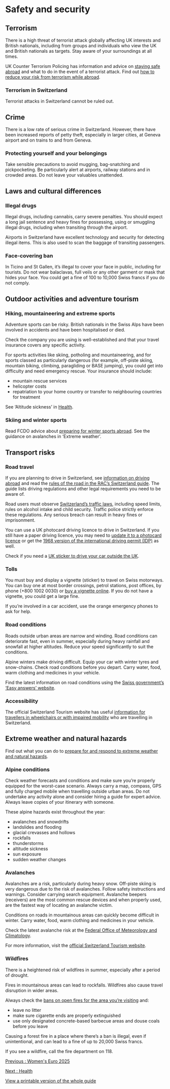 # Safety and security

## Terrorism

There is a high threat of terrorist attack globally affecting UK interests and British nationals, including from groups and individuals who view the UK and British nationals as targets. Stay aware of your surroundings at all times.

UK Counter Terrorism Policing has information and advice on [staying safe abroad](https://www.counterterrorism.police.uk/safetyadvice/) and what to do in the event of a terrorist attack. Find out [how to reduce your risk from terrorism while abroad](https://www.gov.uk/guidance/reduce-your-risk-from-terrorism-while-abroad).

### Terrorism in Switzerland

Terrorist attacks in Switzerland cannot be ruled out.

## Crime

There is a low rate of serious crime in Switzerland. However, there have been increased reports of petty theft, especially in larger cities, at Geneva airport and on trains to and from Geneva.

### Protecting yourself and your belongings

Take sensible precautions to avoid mugging, bag-snatching and pickpocketing. Be particularly alert at airports, railway stations and in crowded areas. Do not leave your valuables unattended.

## Laws and cultural differences

### Illegal drugs

Illegal drugs, including cannabis, carry severe penalties. You should expect a long jail sentence and heavy fines for possessing, using or smuggling illegal drugs, including when transiting through the airport.

Airports in Switzerland have excellent technology and security for detecting illegal items. This is also used to scan the baggage of transiting passengers.

### Face-covering ban

In Ticino and St Gallen, it’s illegal to cover your face in public, including for tourists. Do not wear balaclavas, full veils or any other garment or mask that hides your face. You could get a fine of 100 to 10,000 Swiss francs if you do not comply.

## Outdoor activities and adventure tourism

### Hiking, mountaineering and extreme sports

Adventure sports can be risky. British nationals in the Swiss Alps have been involved in accidents and have been hospitalised or died.

Check the company you are using is well-established and that your travel insurance covers any specific activity.

For sports activities like skiing, potholing and mountaineering, and for sports classed as particularly dangerous (for example, off-piste skiing, mountain biking, climbing, paragliding or BASE jumping), you could get into difficulty and need emergency rescue. Your insurance should include:

* mountain rescue services
* helicopter costs
* repatriation to your home country or transfer to neighbouring countries for treatment

See ‘Altitude sickness’ in [Health](/foreign-travel-advice/switzerland/health#health-risks).

### Skiing and winter sports

Read FCDO advice about [preparing for winter sports abroad](https://www.gov.uk/guidance/winter-sports-stay-safe-on-the-slopes). See the guidance on avalanches in ‘Extreme weather’.

## Transport risks

### Road travel

If you are planning to drive in Switzerland, see [information on driving abroad](https://www.gov.uk/driving-abroad) and read the [rules of the road in the RAC’s Switzerland guide](https://www.rac.co.uk/drive/travel/country/switzerland/). The guide lists driving regulations and other legal requirements you need to be aware of.

Road users must observe [Switzerland’s traffic laws](https://www.ch.ch/en/how-behave-road-traffic/), including speed limits, rules on alcohol intake and child security. Traffic police strictly enforce these regulations. Any serious breach can result in heavy fines or imprisonment.

You can use a UK photocard driving licence to drive in Switzerland. If you still have a paper driving licence, you may need to [update it to a photocard licence](https://www.gov.uk/exchange-paper-driving-licence) or get the [1968 version of the international driving permit (IDP)](https://www.gov.uk/driving-abroad/international-driving-permit) as well.

Check if you need a [UK sticker to drive your car outside the UK](https://www.gov.uk/displaying-number-plates/flags-identifiers-and-stickers).

### Tolls

You must buy and display a vignette (sticker) to travel on Swiss motorways. You can buy one at most border crossings, petrol stations, post offices, by phone (+800 1002 0030) or [buy a vignette online](https://www.ch.ch/en/swiss-motorway-sticker/). If you do not have a vignette, you could get a large fine.

If you’re involved in a car accident, use the orange emergency phones to ask for help.

### Road conditions

Roads outside urban areas are narrow and winding. Road conditions can deteriorate fast, even in summer, especially during heavy rainfall and snowfall at higher altitudes. Reduce your speed significantly to suit the conditions.

Alpine winters make driving difficult. Equip your car with winter tyres and snow-chains. Check road conditions before you depart. Carry water, food, warm clothing and medicines in your vehicle.

Find the latest information on road conditions using the [Swiss government’s ‘Easy answers’ website](https://www.ch.ch/en/travel-and-emigrate/useful-travel-information/#car-travel-traffic-information).

### Accessibility

The official Switzerland Tourism website has useful [information for travellers in wheelchairs or with impaired mobility](https://www.myswitzerland.com/en-ch/planning/transport-accommodation/barrier-free-travel/) who are travelling in Switzerland.

## Extreme weather and natural hazards

Find out what you can do to [prepare for and respond to extreme weather and natural hazards](https://www.gov.uk/guidance/tropical-cyclones).

### Alpine conditions

Check weather forecasts and conditions and make sure you’re properly equipped for the worst-case scenario. Always carry a map, compass, GPS and fully charged mobile when travelling outside urban areas. Do not undertake any activity alone and consider hiring a guide for expert advice. Always leave copies of your itinerary with someone.

These alpine hazards exist throughout the year:

* avalanches and snowdrifts
* landslides and flooding
* glacial crevasses and hollows
* rockfalls
* thunderstorms
* altitude sickness
* sun exposure
* sudden weather changes

### Avalanches

Avalanches are a risk, particularly during heavy snow. Off-piste skiing is very dangerous due to the risk of avalanches. Follow safety instructions and warnings. Consider carrying search equipment. Avalanche beepers (receivers) are the most common rescue devices and when properly used, are the fastest way of locating an avalanche victim.

Conditions on roads in mountainous areas can quickly become difficult in winter. Carry water, food, warm clothing and medicines in your vehicle.

Check the latest avalanche risk at the [Federal Office of Meteorology and Climatology](http://www.meteoswiss.admin.ch/home.html?tab=alarm).

For more information, visit the [official Switzerland Tourism website](https://www.myswitzerland.com/en-gb/home.html).

### Wildfires

There is a heightened risk of wildfires in summer, especially after a period of drought.

Fires in mountainous areas can lead to rockfalls. Wildfires also cause travel disruption in wider areas.

Always check the [bans on open fires for the area you’re visiting](https://www.waldbrandgefahr.ch/en/current-measures) and:

* leave no litter
* make sure cigarette ends are properly extinguished
* use only designated concrete-based barbecue areas and douse coals before you leave

Causing a forest fire in a place where there’s a ban is illegal, even if unintentional, and can lead to a fine of up to 20,000 Swiss francs.

If you see a wildfire, call the fire department on 118.

[Previous
:
Women's Euro 2025](/foreign-travel-advice/switzerland/womens-euro-2025)

[Next
:
Health](/foreign-travel-advice/switzerland/health)

[View a printable version of the whole guide](/foreign-travel-advice/switzerland/print)